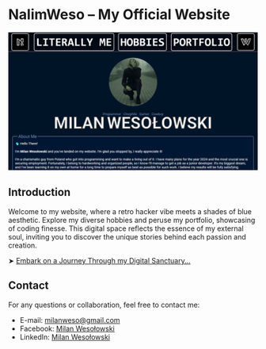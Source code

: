 # NalimWeso – My Official Website

<kbd>
  <img src="images/Website.png" alt="Screenshot of My Website">
</kbd>

## Introduction

Welcome to my website, where a retro hacker vibe meets a shades of blue aesthetic. Explore my diverse hobbies and peruse my portfolio, showcasing of coding finesse. This digital space reflects the essence of my external soul, inviting you to discover the unique stories behind each passion and creation.

➤ [Embark on a Journey Through my Digital Sanctuary...](https://nalimweso.com/)

## Contact

For any questions or collaboration, feel free to contact me:
* E-mail: [milanweso@gmail.com](mailto:milanweso@gmail.com)
* Facebook: [Milan Wesołowski](https://www.facebook.com/Nalimos/)
* LinkedIn: [Milan Wesołowski](https://www.linkedin.com/in/milan-wesolowski/)
